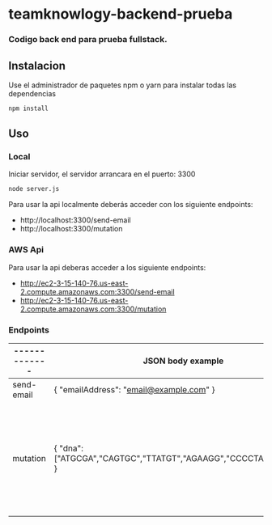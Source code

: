 # teamknowlogy-backend-prueba

### Codigo back end para prueba fullstack.

## Instalacion

Use el administrador de paquetes npm o yarn para instalar todas las dependencias

```bash
npm install
```

## Uso

### Local
Iniciar servidor, el servidor arrancara en el puerto:  3300

```bash
node server.js
```
Para usar la api localmente deberás acceder con los siguiente endpoints:

* http://localhost:3300/send-email
* http://localhost:3300/mutation

### AWS Api

Para usar la api deberas acceder a los siguiente endpoints:
* http://ec2-3-15-140-76.us-east-2.compute.amazonaws.com:3300/send-email
* http://ec2-3-15-140-76.us-east-2.compute.amazonaws.com:3300/mutation


### Endpoints

-------------  | JSON body example | Response | 
--- | ---  | --- |
send-email | { "emailAddress": "email@example.com" } | status: enviado / error |
mutation| { "dna": ["ATGCGA","CAGTGC","TTATGT","AGAAGG","CCCCTA","TCACTG"] } | {"mutacion": true / false, "mutaciones": { "vertical": true / false, "horizontal": true / false,        "diagonalIzqDer": true / false, "diagonalDerIzq": true / false } } |

